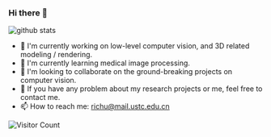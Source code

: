 ### Hi there 👋
![github stats](https://github-readme-stats.vercel.app/api?username=hitachinsk&show_icons=true)

- 🔭 I\'m currently working on low-level computer vision, and 3D related modeling / rendering.
- 🌱 I\'m currently learning medical image processing.
- 👯 I\'m looking to collaborate on the ground-breaking projects on computer vision.
- 💬 If you have any problem about my research projects or me, feel free to contact me.
- 📫 How to reach me: richu@mail.ustc.edu.cn

![Visitor Count](https://profile-counter.glitch.me/hitachinsk/count.svg)
